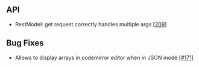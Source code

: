 ## API
* RestModel: get request correctly handles multiple args [[209](https://github.com/quantmind/lux/pull/209)]

## Bug Fixes
* Allows to display arrays in codemirror editor when in JSON mode [[#171](https://github.com/quantmind/lux/pull/171)]
